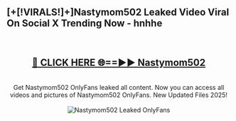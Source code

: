 <h2>[+[!VIRALS!]+]Nastymom502 Leaked Video Viral On Social X Trending Now - hnhhe</h2>
<br>
<div align="center">
<h2><a href="https://libra.edu.pl?Nastymom502" rel="nofollow">🔴 CLICK HERE 🌐==►► Nastymom502</a></h2>
<br>
Get Nastymom502 OnlyFans leaked all content. Now you can access all videos and pictures of Nastymom502 OnlyFans. New Updated Files 2025!
<br>
<br>
<a href="https://libra.edu.pl?Nastymom502" rel="nofollow" data-target="animated-image.originalLink"><img src="https://i.ibb.co.com/WyWwxjT/player-gif2.gif" alt="Nastymom502 Leaked OnlyFans" style="max-width: 100%; display: inline-block;" data-target="animated-image.originalImage"></a>
</div>
<br>